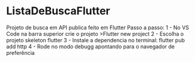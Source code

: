 # ListaDeBuscaFlutter
Projeto de busca em API publica feito em Flutter
Passo a passo:
1 - No VS Code na barra superior crie o projeto >Flutter new project
2 - Escolha o projeto skeleton flutter
3 - Instale a dependencia no terminal: flutter pub add http
4 - Rode no modo debugg apontando para o navegador de preferência
